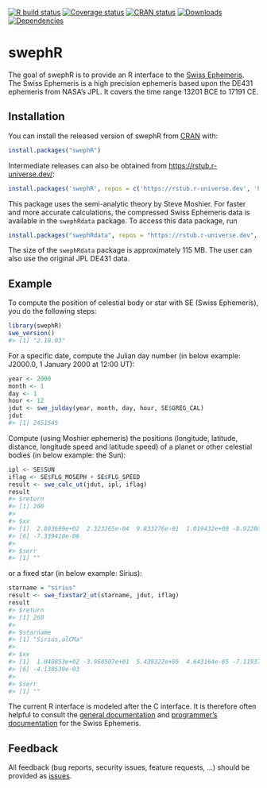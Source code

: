 
<!-- README.md is generated from README.Rmd. Please edit that file -->

[![R build
status](https://github.com/rstub/swephR/workflows/R-CMD-check/badge.svg)](https://github.com/rstub/swephR/actions)
[![Coverage
status](https://codecov.io/gh/rstub/swephR/branch/master/graph/badge.svg)](https://codecov.io/github/rstub/swephR?branch=master)
[![CRAN
status](https://www.r-pkg.org/badges/version/swephR)](https://cran.r-project.org/package=swephR)
[![Downloads](https://cranlogs.r-pkg.org/badges/swephR?color=brightgreen)](https://www.r-pkg.org/pkg/swephR)
[![Dependencies](https://tinyverse.netlify.com/badge/swephR)](https://cran.r-project.org/package=swephR)

# swephR

The goal of swephR is to provide an R interface to the [Swiss
Ephemeris](https://www.astro.com/swisseph/). The Swiss Ephemeris is a
high precision ephemeris based upon the DE431 ephemeris from NASA’s JPL.
It covers the time range 13201 BCE to 17191 CE.

## Installation

You can install the released version of swephR from
[CRAN](https://CRAN.R-project.org) with:

``` r
install.packages("swephR")
```

Intermediate releases can also be obtained from
<https://rstub.r-universe.dev/>:

``` r
install.packages('swephR', repos = c('https://rstub.r-universe.dev', 'https://cloud.r-project.org'))
```

This package uses the semi-analytic theory by Steve Moshier. For faster
and more accurate calculations, the compressed Swiss Ephemeris data is
available in the `swephRdata` package. To access this data package, run

``` r
install.packages("swephRdata", repos = "https://rstub.r-universe.dev", type = "source")
```

The size of the `swephRdata` package is approximately 115 MB. The user
can also use the original JPL DE431 data.

## Example

To compute the position of celestial body or star with SE (Swiss
Ephemeris), you do the following steps:

``` r
library(swephR)
swe_version()
#> [1] "2.10.03"
```

For a specific date, compute the Julian day number (in below example:
J2000.0, 1 January 2000 at 12:00 UT):

``` r
year <- 2000
month <- 1
day <- 1
hour <- 12
jdut <- swe_julday(year, month, day, hour, SE$GREG_CAL)
jdut
#> [1] 2451545
```

Compute (using Moshier ephemeris) the positions (longitude, latitude,
distance, longitude speed and latitude speed) of a planet or other
celestial bodies (in below example: the Sun):

``` r
ipl <- SE$SUN
iflag <- SE$FLG_MOSEPH + SE$FLG_SPEED
result <- swe_calc_ut(jdut, ipl, iflag)
result
#> $return
#> [1] 260
#> 
#> $xx
#> [1]  2.803689e+02  2.323265e-04  9.833276e-01  1.019432e+00 -8.922802e-07
#> [6] -7.339410e-06
#> 
#> $serr
#> [1] ""
```

or a fixed star (in below example: Sirius):

``` r
starname = "sirius"
result <- swe_fixstar2_ut(starname, jdut, iflag)
result
#> $return
#> [1] 260
#> 
#> $starname
#> [1] "Sirius,alCMa"
#> 
#> $xx
#> [1]  1.040853e+02 -3.960507e+01  5.439322e+05  4.643164e-05 -7.119376e-05
#> [6] -4.130539e-03
#> 
#> $serr
#> [1] ""
```

The current R interface is modeled after the C interface. It is
therefore often helpful to consult the [general
documentation](https://www.astro.com/swisseph/swisseph.htm) and
[programmer’s
documentation](https://www.astro.com/swisseph/swephprg.htm) for the
Swiss Ephemeris.

## Feedback

All feedback (bug reports, security issues, feature requests, …) should
be provided as [issues](https://github.com/rstub/swephR/issues).
